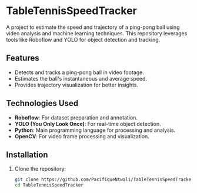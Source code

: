 # TableTennisSpeedTracker

A project to estimate the speed and trajectory of a ping-pong ball using video analysis and machine learning techniques. This repository leverages tools like Roboflow and YOLO for object detection and tracking.

## Features
- Detects and tracks a ping-pong ball in video footage.
- Estimates the ball's instantaneous and average speed.
- Provides trajectory visualization for better insights.

## Technologies Used
- **Roboflow**: For dataset preparation and annotation.
- **YOLO (You Only Look Once)**: For real-time object detection.
- **Python**: Main programming language for processing and analysis.
- **OpenCV**: For video frame processing and visualization.

## Installation
1. Clone the repository:
   ```bash
   git clone https://github.com/PacifiqueNtwali/TableTennisSpeedTracker.git
   cd TableTennisSpeedTracker

